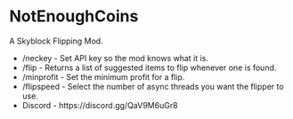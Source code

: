 # NotEnoughCoins
A Skyblock Flipping Mod.

<ul>
<li>/neckey <key> - Set API key so the mod knows what it is.</li>
<li>/flip - Returns a list of suggested items to flip whenever one is found.</li>
<li>/minprofit - Set the minimum profit for a flip.</li>
<li>/flipspeed - Select the number of async threads you want the flipper to use.</li>
<li>Discord - https://discord.gg/QaV9M6uGr8 </li>
</ul>
